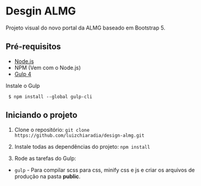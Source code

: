 # Desgin ALMG
Projeto visual do novo portal da ALMG baseado em Bootstrap 5.

## Pré-requisitos
- [Node.js](https://nodejs.org/en/download/ "Node Js")
-  NPM (Vem com o Node.js)
- [Gulp 4](https://gulpjs.com/ "Gulp")

Instale o Gulp

     $ npm install --global gulp-cli
     

## Iniciando o projeto

1. Clone o repositório:
`git clone https://github.com/luizchiaradia/design-almg.git`
    
2. Instale todas as dependências do projeto:
   `npm install`

3. Rode as tarefas do Gulp:
  - `gulp`      - Para compilar scss para css, minify css e js e criar os arquivos de produção na pasta **public**.
